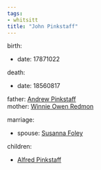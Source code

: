 ```yaml
---
tags:
- whitsitt
title: "John Pinkstaff"
---
```


birth:
  - date: 17871022

death:
  - date: 18560817

father: [Andrew Pinkstaff](Andrew%20Pinkstaff.md)  
mother: [Winnie Owen Redmon](Winnie%20Owen%20Redmon.md)

marriage:
  - spouse: [Susanna Foley](Susanna%20Foley.md)  

children:
  - [Alfred Pinkstaff](Alfred%20Pinkstaff.md)